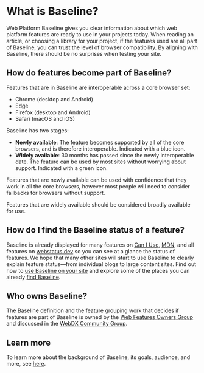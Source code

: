 # What is Baseline?

Web Platform Baseline gives you clear information about which web platform features are ready to use in your projects today. When reading an article, or choosing a library for your project, if the features used are all part of Baseline, you can trust the level of browser compatibility. By aligning with Baseline, there should be no surprises when testing your site.

## How do features become part of Baseline?

Features that are in Baseline are interoperable across a core browser set:

- Chrome (desktop and Android)
- Edge
- Firefox (desktop and Android)
- Safari (macOS and iOS)

Baseline has two stages:

- **Newly available**: The feature becomes supported by all of the core browsers, and is therefore interoperable. Indicated with a blue icon.
- **Widely available**: 30 months has passed since the newly interoperable date. The feature can be used by most sites without worrying about support. Indicated with a green icon.

Features that are newly available can be used with confidence that they work in all the core browsers, however most people will need to consider fallbacks for browsers without support.

Features that are widely available should be considered broadly available for use.

## How do I find the Baseline status of a feature?

Baseline is already displayed for many features on [Can I Use](https://caniuse.com/), [MDN](https://developer.mozilla.org/), and all features on [webstatus.dev](https://webstatus.dev) so you can see at a glance the status of features. We hope that many other sites will start to use Baseline to clearly explain feature status—from individual blogs to large content sites. Find out how to [use Baseline on your site](use-baseline) and explore some of the places you can already [find Baseline](baseline-in-the-wild).

## Who owns Baseline?

The Baseline definition and the feature grouping work that decides if features are part of Baseline is owned by the [Web Features Owners Group](https://github.com/web-platform-dx/web-features/blob/main/GOVERNANCE.md) and discussed in the [WebDX Community Group](webdx-cg).

## Learn more

To learn more about the background of Baseline, its goals, audience, and more, see [here](https://github.com/web-platform-dx/web-features/blob/main/docs/baseline.md).
